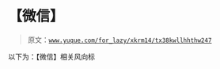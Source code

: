 # 【微信】

> 原文：[`www.yuque.com/for_lazy/xkrm14/tx38kwllhhthw247`](https://www.yuque.com/for_lazy/xkrm14/tx38kwllhhthw247)



以下为：【微信】相关风向标 



